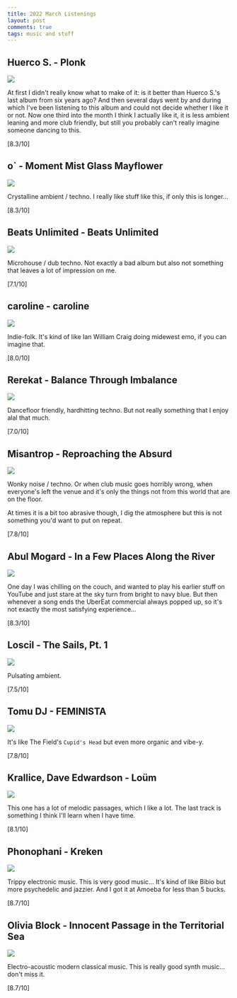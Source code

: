 ```yaml
---
title: 2022 March Listenings
layout: post
comments: true
tags: music and stuff
---
```


## Huerco S. - Plonk

  ![](https://f4.bcbits.com/img/a3788152425_16.jpg)

  At first I didn't really know what to make of it: is it better than Huerco S.'s last album from six years ago? And then several days went by and during which I've been listening to this album and could not decide whether I like it or not. Now one third into the month I think I actually like it, it is less ambient leaning and more club friendly, but still you probably can't really imagine someone dancing to this.

  [8.3/10]

## o` - Moment Mist Glass Mayflower

  ![](https://f4.bcbits.com/img/a3061666326_16.jpg)

  Crystalline ambient / techno. I really like stuff like this, if only this is longer...

  [8.3/10]

## Beats Unlimited - Beats Unlimited

  ![](https://f4.bcbits.com/img/a0427835129_16.jpg)

  Microhouse / dub techno. Not exactly a bad album but also not something that leaves a lot of impression on me.

  [7.1/10]

## caroline - caroline

  ![](https://f4.bcbits.com/img/a1080116247_16.jpg)

  Indie-folk. It's kind of like Ian William Craig doing midewest emo, if you can imagine that.

  [8.0/10]

## Rerekat - Balance Through Imbalance

  ![](https://f4.bcbits.com/img/a0570717355_16.jpg)

  Dancefloor friendly, hardhitting techno. But not really something that I enjoy alal that much.

  [7.0/10]

## Misantrop - Reproaching the Absurd

  ![](https://f4.bcbits.com/img/a2870201044_16.jpg)

  Wonky noise / techno. Or when club music goes horribly wrong, when everyone's left the venue and it's only the things not from this world that are on the floor.

  At times it is a bit too abrasive though, I dig the atmosphere but this is not something you'd want to put on repeat.

  [7.8/10]

## Abul Mogard - In a Few Places Along the River

  ![](https://f4.bcbits.com/img/a2635090814_16.jpg)

  One day I was chilling on the couch, and wanted to play his earlier stuff on YouTube and just stare at the sky turn from bright to navy blue. But then whenever a song ends the UberEat commercial always popped up, so it's not exactly the most satisfying experience...

  [8.3/10]

## Loscil - The Sails, Pt. 1

  ![](https://f4.bcbits.com/img/a0218507437_16.jpg)

  Pulsating ambient.

  [7.5/10]

## Tomu DJ - FEMINISTA

  ![](https://f4.bcbits.com/img/a3097139372_16.jpg)

  It's like The Field's `Cupid's Head` but even more organic and vibe-y.

  [7.8/10]

## Krallice, Dave Edwardson - Loüm

  ![](https://f4.bcbits.com/img/a2146799252_16.jpg)

  This one has a lot of melodic passages, which I like a lot. The last track is something I think I'll learn when I have time.

  [8.1/10]

## Phonophani - Kreken

  ![](https://assets.boomkat.com/spree/products/190600/large/original-32.jpg)

  Trippy electronic music. This is very good music... It's kind of like Bibio but more psychedelic and jazzier. And I got it at Amoeba for less than 5 bucks.

  [8.7/10]

## Olivia Block - Innocent Passage in the Territorial Sea

  ![](https://f4.bcbits.com/img/a0246903198_16.jpg)

  Electro-acoustic modern classical music. This is really good synth music... don't miss it.

  [8.7/10]
